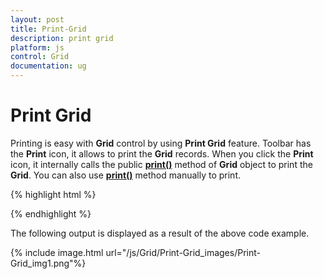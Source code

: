 ```yaml
---
layout: post
title: Print-Grid
description: print grid
platform: js
control: Grid
documentation: ug
---
```


# Print Grid

Printing is easy with **Grid** control by using **Print Grid** feature. Toolbar has the **Print** icon, it allows to print the **Grid** records. When you click the **Print** icon, it internally calls the public [**print()**](/js/api/ejgrid#methods:print "print()") method of **Grid** object to print the **Grid**. You can also use [**print()**](/js/api/ejgrid#methods:print "print()") method manually to print.

{% highlight html %}

 <div id="Grid"></div>
<script type="text/javascript">
  $(function () {
      $("#Grid").ejGrid({
          // the datasource "window.gridData" is referred from jsondata.min.js
          dataSource: window.gridData,
          toolbarSettings:{showToolbar:true,toolbarItems: [ej.Grid.ToolBarItems.PrintGrid]},
          columns: ["OrderID "," CustomerID "," EmployeeID "," Freight"," ShipCity" ," Verified"]
      });
  });
</script>


{% endhighlight %}



The following output is displayed as a result of the above code example.

{% include image.html url="/js/Grid/Print-Grid_images/Print-Grid_img1.png"%}

